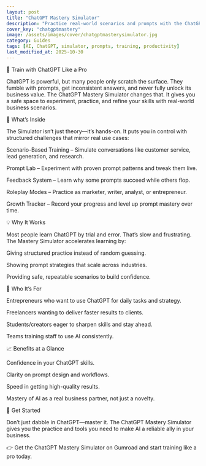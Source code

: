 ```yaml
---
layout: post
title: "ChatGPT Mastery Simulator"
description: "Practice real-world scenarios and prompts with the ChatGPT Mastery Simulator. Learn faster, build confidence, and unlock AI’s full business potential."
cover_key: "chatgptmastery"
image: /assets/images/cover/chatgptmasterysimulator.jpg
category: Guides
tags: [AI, ChatGPT, simulator, prompts, training, productivity]
last_modified_at: 2025-10-30
---
```


🧠 Train with ChatGPT Like a Pro

ChatGPT is powerful, but many people only scratch the surface. They fumble with prompts, get inconsistent answers, and never fully unlock its business value. The ChatGPT Mastery Simulator changes that. It gives you a safe space to experiment, practice, and refine your skills with real-world business scenarios.

🎯 What’s Inside

The Simulator isn’t just theory—it’s hands-on. It puts you in control with structured challenges that mirror real use cases:

Scenario-Based Training – Simulate conversations like customer service, lead generation, and research.

Prompt Lab – Experiment with proven prompt patterns and tweak them live.

Feedback System – Learn why some prompts succeed while others flop.

Roleplay Modes – Practice as marketer, writer, analyst, or entrepreneur.

Growth Tracker – Record your progress and level up prompt mastery over time.

💡 Why It Works

Most people learn ChatGPT by trial and error. That’s slow and frustrating. The Mastery Simulator accelerates learning by:

Giving structured practice instead of random guessing.

Showing prompt strategies that scale across industries.

Providing safe, repeatable scenarios to build confidence.

🚀 Who It’s For

Entrepreneurs who want to use ChatGPT for daily tasks and strategy.

Freelancers wanting to deliver faster results to clients.

Students/creators eager to sharpen skills and stay ahead.

Teams training staff to use AI consistently.

📈 Benefits at a Glance

Confidence in your ChatGPT skills.

Clarity on prompt design and workflows.

Speed in getting high-quality results.

Mastery of AI as a real business partner, not just a novelty.

🔗 Get Started

Don’t just dabble in ChatGPT—master it. The ChatGPT Mastery Simulator gives you the practice and tools you need to make AI a reliable ally in your business.

👉 Get the ChatGPT Mastery Simulator on Gumroad
 and start training like a pro today.
